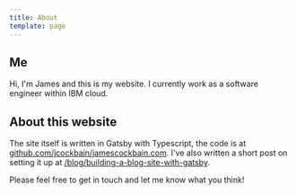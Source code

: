 ```yaml
---
title: About
template: page
---
```


## Me

Hi, I'm James and this is my website.
I currently work as a software engineer within IBM cloud.

## About this website

The site itself is written in Gatsby with Typescript, the code is at [github.com/jcockbain/jamescockbain.com](https://github.com/jcockbain/jamescockbain.com).
I've also written a short post on setting it up at [/blog/building-a-blog-site-with-gatsby](https://www.jamescockbain.com/blog/building-a-blog-site-with-gatsby/).

Please feel free to get in touch and let me know what you think!
